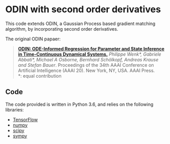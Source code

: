 # ODIN with second order derivatives
This code extends ODIN, a Gaussian Process based gradient matching algorithm, by incorporating second order derivatives.

The original ODIN papaer:
> [**ODIN: ODE-Informed Regression for Parameter and State Inference in Time-Continuous Dynamical Systems.**](https://arxiv.org/abs/1902.06278)
> *Philippe Wenk\*, Gabriele Abbati\*, Michael A Osborne, Bernhard Schölkopf, Andreas Krause and Stefan Bauer*. Proceedings of the 34th AAAI Conference on Artificial Intelligence (AAAI 20). New York, NY, USA. AAAI Press.
> \
> \*: equal contribution

## Code

The code provided is written in Python 3.6, and relies on the following libraries:
* [TensorFlow](https://www.tensorflow.org/)
* [numpy](http://www.numpy.org/)
* [scipy](https://www.scipy.org/)
* [sympy](https://www.sympy.org/)

